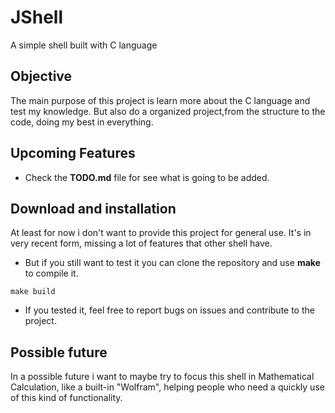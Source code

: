 # JShell

A simple shell built with C language

## Objective

The main purpose of this project is learn more about the C language and test my knowledge. But also do a organized project,from the structure to the code, doing my best in everything.

## Upcoming Features

- Check the **TODO.md** file for see what is going to be added.

## Download and installation

At least for now i don't want to provide this project for general use. It's in very recent form, missing a lot of features that other shell have.

- But if you still want to test it you can clone the repository and use **make** to compile it.

```
make build
```

- If you tested it, feel free to report bugs on issues and contribute to the project.

## Possible future

In a possible future i want to maybe try to focus this shell in Mathematical Calculation, like a built-in "Wolfram", helping people who need a quickly use of this kind of functionality.
